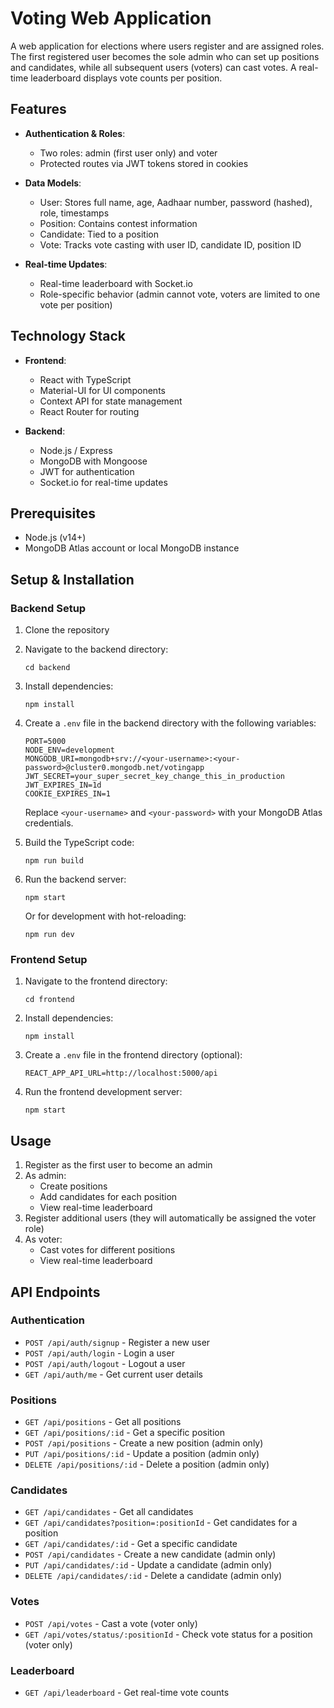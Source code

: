 # Voting Web Application

A web application for elections where users register and are assigned roles. The first registered user becomes the sole admin who can set up positions and candidates, while all subsequent users (voters) can cast votes. A real-time leaderboard displays vote counts per position.

## Features

- **Authentication & Roles**:
  - Two roles: admin (first user only) and voter
  - Protected routes via JWT tokens stored in cookies

- **Data Models**:
  - User: Stores full name, age, Aadhaar number, password (hashed), role, timestamps
  - Position: Contains contest information
  - Candidate: Tied to a position
  - Vote: Tracks vote casting with user ID, candidate ID, position ID

- **Real-time Updates**:
  - Real-time leaderboard with Socket.io
  - Role-specific behavior (admin cannot vote, voters are limited to one vote per position)

## Technology Stack

- **Frontend**:
  - React with TypeScript
  - Material-UI for UI components
  - Context API for state management
  - React Router for routing

- **Backend**:
  - Node.js / Express
  - MongoDB with Mongoose
  - JWT for authentication
  - Socket.io for real-time updates

## Prerequisites

- Node.js (v14+)
- MongoDB Atlas account or local MongoDB instance

## Setup & Installation

### Backend Setup

1. Clone the repository
2. Navigate to the backend directory:
   ```
   cd backend
   ```
3. Install dependencies:
   ```
   npm install
   ```
4. Create a `.env` file in the backend directory with the following variables:
   ```
   PORT=5000
   NODE_ENV=development
   MONGODB_URI=mongodb+srv://<your-username>:<your-password>@cluster0.mongodb.net/votingapp
   JWT_SECRET=your_super_secret_key_change_this_in_production
   JWT_EXPIRES_IN=1d
   COOKIE_EXPIRES_IN=1
   ```
   Replace `<your-username>` and `<your-password>` with your MongoDB Atlas credentials.

5. Build the TypeScript code:
   ```
   npm run build
   ```

6. Run the backend server:
   ```
   npm start
   ```
   
   Or for development with hot-reloading:
   ```
   npm run dev
   ```

### Frontend Setup

1. Navigate to the frontend directory:
   ```
   cd frontend
   ```
2. Install dependencies:
   ```
   npm install
   ```
3. Create a `.env` file in the frontend directory (optional):
   ```
   REACT_APP_API_URL=http://localhost:5000/api
   ```

4. Run the frontend development server:
   ```
   npm start
   ```

## Usage

1. Register as the first user to become an admin
2. As admin:
   - Create positions
   - Add candidates for each position
   - View real-time leaderboard
3. Register additional users (they will automatically be assigned the voter role)
4. As voter:
   - Cast votes for different positions
   - View real-time leaderboard

## API Endpoints

### Authentication

- `POST /api/auth/signup` - Register a new user
- `POST /api/auth/login` - Login a user
- `POST /api/auth/logout` - Logout a user
- `GET /api/auth/me` - Get current user details

### Positions

- `GET /api/positions` - Get all positions
- `GET /api/positions/:id` - Get a specific position
- `POST /api/positions` - Create a new position (admin only)
- `PUT /api/positions/:id` - Update a position (admin only)
- `DELETE /api/positions/:id` - Delete a position (admin only)

### Candidates

- `GET /api/candidates` - Get all candidates
- `GET /api/candidates?position=:positionId` - Get candidates for a position
- `GET /api/candidates/:id` - Get a specific candidate
- `POST /api/candidates` - Create a new candidate (admin only)
- `PUT /api/candidates/:id` - Update a candidate (admin only)
- `DELETE /api/candidates/:id` - Delete a candidate (admin only)

### Votes

- `POST /api/votes` - Cast a vote (voter only)
- `GET /api/votes/status/:positionId` - Check vote status for a position (voter only)

### Leaderboard

- `GET /api/leaderboard` - Get real-time vote counts 